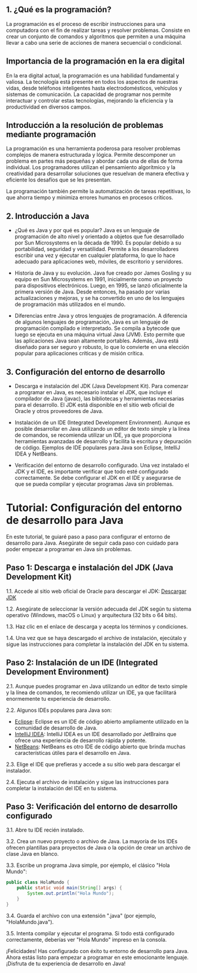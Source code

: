 ## 1. ¿Qué es la programación?

La programación es el proceso de escribir instrucciones para una computadora con el fin de realizar tareas y resolver problemas. Consiste en crear un conjunto de comandos y algoritmos que permiten a una máquina llevar a cabo una serie de acciones de manera secuencial o condicional.

## Importancia de la programación en la era digital

En la era digital actual, la programación es una habilidad fundamental y valiosa. La tecnología está presente en todos los aspectos de nuestras vidas, desde teléfonos inteligentes hasta electrodomésticos, vehículos y sistemas de comunicación. La capacidad de programar nos permite interactuar y controlar estas tecnologías, mejorando la eficiencia y la productividad en diversos campos.

## Introducción a la resolución de problemas mediante programación

La programación es una herramienta poderosa para resolver problemas complejos de manera estructurada y lógica. Permite descomponer un problema en partes más pequeñas y abordar cada una de ellas de forma individual. Los programadores utilizan el pensamiento algorítmico y la creatividad para desarrollar soluciones que resuelvan de manera efectiva y eficiente los desafíos que se les presentan.

La programación también permite la automatización de tareas repetitivas, lo que ahorra tiempo y minimiza errores humanos en procesos críticos.

## 2. Introducción a Java

- ¿Qué es Java y por qué es popular?
  Java es un lenguaje de programación de alto nivel y orientado a objetos que fue desarrollado por Sun Microsystems en la década de 1990. Es popular debido a su portabilidad, seguridad y versatilidad. Permite a los desarrolladores escribir una vez y ejecutar en cualquier plataforma, lo que lo hace adecuado para aplicaciones web, móviles, de escritorio y servidores.

- Historia de Java y su evolución.
  Java fue creado por James Gosling y su equipo en Sun Microsystems en 1991, inicialmente como un proyecto para dispositivos electrónicos. Luego, en 1995, se lanzó oficialmente la primera versión de Java. Desde entonces, ha pasado por varias actualizaciones y mejoras, y se ha convertido en uno de los lenguajes de programación más utilizados en el mundo.

- Diferencias entre Java y otros lenguajes de programación.
  A diferencia de algunos lenguajes de programación, Java es un lenguaje de programación compilado e interpretado. Se compila a bytecode que luego se ejecuta en una máquina virtual Java (JVM). Esto permite que las aplicaciones Java sean altamente portables. Además, Java está diseñado para ser seguro y robusto, lo que lo convierte en una elección popular para aplicaciones críticas y de misión crítica.

## 3. Configuración del entorno de desarrollo

- Descarga e instalación del JDK (Java Development Kit).
  Para comenzar a programar en Java, es necesario instalar el JDK, que incluye el compilador de Java (javac), las bibliotecas y herramientas necesarias para el desarrollo. El JDK está disponible en el sitio web oficial de Oracle y otros proveedores de Java.

- Instalación de un IDE (Integrated Development Environment).
  Aunque es posible desarrollar en Java utilizando un editor de texto simple y la línea de comandos, se recomienda utilizar un IDE, ya que proporciona herramientas avanzadas de desarrollo y facilita la escritura y depuración de código. Ejemplos de IDE populares para Java son Eclipse, IntelliJ IDEA y NetBeans.

- Verificación del entorno de desarrollo configurado.
  Una vez instalado el JDK y el IDE, es importante verificar que todo esté configurado correctamente. Se debe configurar el JDK en el IDE y asegurarse de que se pueda compilar y ejecutar programas Java sin problemas.

# Tutorial: Configuración del entorno de desarrollo para Java

En este tutorial, te guiaré paso a paso para configurar el entorno de desarrollo para Java. Asegúrate de seguir cada paso con cuidado para poder empezar a programar en Java sin problemas.

## Paso 1: Descarga e instalación del JDK (Java Development Kit)

1.1. Accede al sitio web oficial de Oracle para descargar el JDK: [Descargar JDK](https://www.oracle.com/java/technologies/javase-jdk16-downloads.html)

1.2. Asegúrate de seleccionar la versión adecuada del JDK según tu sistema operativo (Windows, macOS o Linux) y arquitectura (32 bits o 64 bits).

1.3. Haz clic en el enlace de descarga y acepta los términos y condiciones.

1.4. Una vez que se haya descargado el archivo de instalación, ejecútalo y sigue las instrucciones para completar la instalación del JDK en tu sistema.

## Paso 2: Instalación de un IDE (Integrated Development Environment)

2.1. Aunque puedes programar en Java utilizando un editor de texto simple y la línea de comandos, te recomiendo utilizar un IDE, ya que facilitará enormemente tu experiencia de desarrollo.

2.2. Algunos IDEs populares para Java son:
   - [Eclipse](https://www.eclipse.org/downloads/): Eclipse es un IDE de código abierto ampliamente utilizado en la comunidad de desarrollo de Java.
   - [IntelliJ IDEA](https://www.jetbrains.com/idea/): IntelliJ IDEA es un IDE desarrollado por JetBrains que ofrece una experiencia de desarrollo rápida y potente.
   - [NetBeans](https://netbeans.apache.org/): NetBeans es otro IDE de código abierto que brinda muchas características útiles para el desarrollo en Java.

2.3. Elige el IDE que prefieras y accede a su sitio web para descargar el instalador.

2.4. Ejecuta el archivo de instalación y sigue las instrucciones para completar la instalación del IDE en tu sistema.

## Paso 3: Verificación del entorno de desarrollo configurado

3.1. Abre tu IDE recién instalado.

3.2. Crea un nuevo proyecto o archivo de Java. La mayoría de los IDEs ofrecen plantillas para proyectos de Java o la opción de crear un archivo de clase Java en blanco.

3.3. Escribe un programa Java simple, por ejemplo, el clásico "Hola Mundo":

```java
public class HolaMundo {
    public static void main(String[] args) {
        System.out.println("Hola Mundo");
    }
}
```

3.4. Guarda el archivo con una extensión ".java" (por ejemplo, "HolaMundo.java").

3.5. Intenta compilar y ejecutar el programa. Si todo está configurado correctamente, deberías ver "Hola Mundo" impreso en la consola.

¡Felicidades! Has configurado con éxito tu entorno de desarrollo para Java. Ahora estás listo para empezar a programar en este emocionante lenguaje. ¡Disfruta de tu experiencia de desarrollo en Java!
